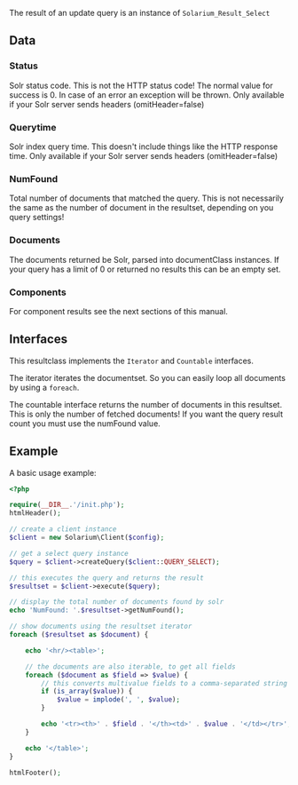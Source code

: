 The result of an update query is an instance of `Solarium_Result_Select`

Data
----

### Status

Solr status code. This is not the HTTP status code! The normal value for success is 0. In case of an error an exception will be thrown. Only available if your Solr server sends headers (omitHeader=false)

### Querytime

Solr index query time. This doesn't include things like the HTTP response time. Only available if your Solr server sends headers (omitHeader=false)

### NumFound

Total number of documents that matched the query. This is not necessarily the same as the number of document in the resultset, depending on you query settings!

### Documents

The documents returned be Solr, parsed into documentClass instances. If your query has a limit of 0 or returned no results this can be an empty set.

### Components

For component results see the next sections of this manual.

Interfaces
----------

This resultclass implements the `Iterator` and `Countable` interfaces.

The iterator iterates the documentset. So you can easily loop all documents by using a `foreach`.

The countable interface returns the number of documents in this resultset. This is only the number of fetched documents! If you want the query result count you must use the numFound value.

Example
-------

A basic usage example: 
```php
<?php

require(__DIR__.'/init.php');
htmlHeader();

// create a client instance
$client = new Solarium\Client($config);

// get a select query instance
$query = $client->createQuery($client::QUERY_SELECT);

// this executes the query and returns the result
$resultset = $client->execute($query);

// display the total number of documents found by solr
echo 'NumFound: '.$resultset->getNumFound();

// show documents using the resultset iterator
foreach ($resultset as $document) {

    echo '<hr/><table>';

    // the documents are also iterable, to get all fields
    foreach ($document as $field => $value) {
        // this converts multivalue fields to a comma-separated string
        if (is_array($value)) {
            $value = implode(', ', $value);
        }

        echo '<tr><th>' . $field . '</th><td>' . $value . '</td></tr>';
    }

    echo '</table>';
}

htmlFooter();

```
